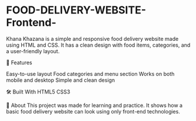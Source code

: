 # FOOD-DELIVERY-WEBSITE-Frontend-
Khana Khazana is a simple and responsive food delivery website made using HTML and CSS. It has a clean design with food items, categories, and a user-friendly layout.

🔹 Features

Easy-to-use layout
Food categories and menu section
Works on both mobile and desktop
Simple and clean design

🛠️ Built With
HTML5
CSS3

📌 About
This project was made for learning and practice. It shows how a basic food delivery website can look using only front-end technologies.
